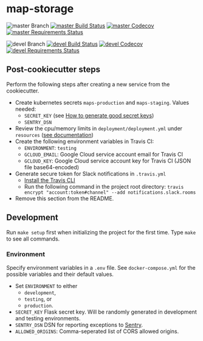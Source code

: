 # map-storage

![master Branch](https://img.shields.io/badge/branch-master-blue.svg)
[![master Build Status](https://travis-ci.org/DD-DeCaF/map-storage.svg?branch=master)](https://travis-ci.org/DD-DeCaF/map-storage)
[![master Codecov](https://codecov.io/gh/DD-DeCaF/map-storage/branch/master/graph/badge.svg)](https://codecov.io/gh/DD-DeCaF/map-storage/branch/master)
[![master Requirements Status](https://requires.io/github/DD-DeCaF/map-storage/requirements.svg?branch=master)](https://requires.io/github/DD-DeCaF/map-storage/requirements/?branch=master)

![devel Branch](https://img.shields.io/badge/branch-devel-blue.svg)
[![devel Build Status](https://travis-ci.org/DD-DeCaF/map-storage.svg?branch=devel)](https://travis-ci.org/DD-DeCaF/map-storage)
[![devel Codecov](https://codecov.io/gh/DD-DeCaF/map-storage/branch/devel/graph/badge.svg)](https://codecov.io/gh/DD-DeCaF/map-storage/branch/devel)
[![devel Requirements Status](https://requires.io/github/DD-DeCaF/map-storage/requirements.svg?branch=devel)](https://requires.io/github/DD-DeCaF/map-storage/requirements/?branch=devel)

## Post-cookiecutter steps

Perform the following steps after creating a new service from the cookiecutter.

* Create kubernetes secrets `maps-production` and `maps-staging`. Values needed:
  * `SECRET_KEY` (see [How to generate good secret keys](http://flask.pocoo.org/docs/1.0/quickstart/#sessions))
  * `SENTRY_DSN`
* Review the cpu/memory limits in `deployment/deployment.yml` under `resources` ([see documentation](https://kubernetes.io/docs/concepts/configuration/manage-compute-resources-container/))
* Create the following environment variables in Travis CI:
  * `ENVIRONMENT`: `testing`
  * `GCLOUD_EMAIL`: Google Cloud service account email for Travis CI
  * `GCLOUD_KEY`: Google Cloud service account key for Travis CI (JSON file base64-encoded)
* Generate secure token for Slack notifications in `.travis.yml`
  * [Install the Travis CLI](https://github.com/travis-ci/travis.rb#installation)
  * Run the following command in the project root directory:
    `travis encrypt "account:token#channel" --add notifications.slack.rooms`
* Remove this section from the README.

## Development

Run `make setup` first when initializing the project for the first time. Type
`make` to see all commands.

### Environment

Specify environment variables in a `.env` file. See `docker-compose.yml` for the
possible variables and their default values.

* Set `ENVIRONMENT` to either
  * `development`,
  * `testing`, or
  * `production`.
* `SECRET_KEY` Flask secret key. Will be randomly generated in development and testing environments.
* `SENTRY_DSN` DSN for reporting exceptions to
  [Sentry](https://docs.sentry.io/clients/python/integrations/flask/).
* `ALLOWED_ORIGINS`: Comma-seperated list of CORS allowed origins.
